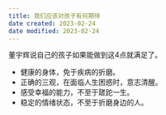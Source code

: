 ```yaml
---
title: 我们应该对孩子有何期待
date created: 2023-02-24
date modified: 2023-02-24
---
```


董宇辉说自己的孩子如果能做到这4点就满足了。

- 健康的身体，免于疾病的折磨。
- 正确的三观，在面临人生困惑时，意志清醒。
- 感受幸福的能力，不至于蹉跎一生。
- 稳定的情绪状态，不至于折磨身边的人。
